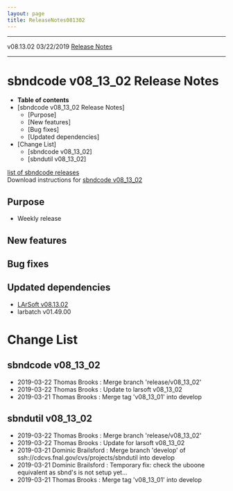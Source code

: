 ```yaml
---
layout: page
title: ReleaseNotes081302
---
```


  ----------- ------------ -- -- ------------------------------------------------------
  v08.13.02   03/22/2019         [Release Notes](ReleaseNotes081302.html)
  ----------- ------------ -- -- ------------------------------------------------------



sbndcode v08\_13\_02 Release Notes
======================================================================================

-   **Table of contents**
-   [sbndcode v08\_13\_02 Release
    Notes]
    -   [Purpose]
    -   [New features]
    -   [Bug fixes]
    -   [Updated dependencies]
-   [Change List]
    -   [sbndcode v08\_13\_02]
    -   [sbndutil v08\_13\_02]

[list of sbndcode
releases](List_of_SBND_code_releases.html)\
Download instructions for [sbndcode
v08\_13\_02](http://scisoft.fnal.gov/scisoft/bundles/sbnd/v08_13_02/sbndcode-v08_13_02.html)



Purpose
----------------------------------

-   Weekly release



New features
--------------------------------------------



Bug fixes
--------------------------------------



Updated dependencies
------------------------------------------------------------

-   [LArSoft
    v08.13.02](https://cdcvs.fnal.gov/redmine/projects/larsoft/wiki/ReleaseNotes081302)
-   larbatch v01.49.00



Change List
==========================================



sbndcode v08\_13\_02
----------------------------------------------------------

-   2019-03-22 Thomas Brooks : Merge branch \'release/v08\_13\_02\'
-   2019-03-22 Thomas Brooks : Update to larsoft v08\_13\_02
-   2019-03-21 Thomas Brooks : Merge tag \'v08\_13\_01\' into develop



sbndutil v08\_13\_02
----------------------------------------------------------

-   2019-03-22 Thomas Brooks : Merge branch \'release/v08\_13\_02\'
-   2019-03-22 Thomas Brooks : Update for larsoft v08\_13\_02
-   2019-03-21 Dominic Brailsford : Merge branch \'develop\' of
    ssh://cdcvs.fnal.gov/cvs/projects/sbndutil into develop
-   2019-03-21 Dominic Brailsford : Temporary fix: check the uboone
    equivalent as sbnd\'s is not setup yet\...
-   2019-03-21 Thomas Brooks : Merge tag \'v08\_13\_01\' into develop
